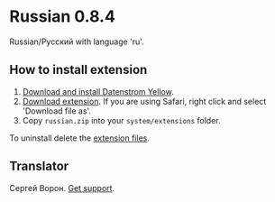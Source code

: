 Russian 0.8.4
=============
Russian/Русский with language 'ru'.

## How to install extension

1. [Download and install Datenstrom Yellow](https://github.com/datenstrom/yellow/).
2. [Download extension](https://github.com/datenstrom/yellow-extensions/raw/master/zip/russian.zip). If you are using Safari, right click and select 'Download file as'.
3. Copy `russian.zip` into your `system/extensions` folder.

To uninstall delete the [extension files](extension.ini).

## Translator

Сергей Ворон. [Get support](https://developers.datenstrom.se/help/support).
